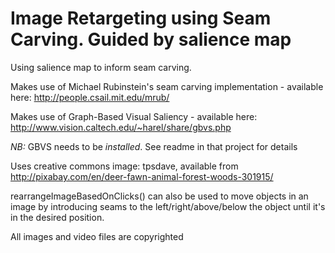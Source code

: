Image Retargeting using Seam Carving. Guided by salience map
=========================

Using salience map to inform seam carving.

Makes use of Michael Rubinstein's seam carving implementation - available here: http://people.csail.mit.edu/mrub/

Makes use of Graph-Based Visual Saliency - available here: http://www.vision.caltech.edu/~harel/share/gbvs.php

_NB:_ GBVS needs to be *installed*. See readme in that project for details

Uses creative commons image: tpsdave, available from http://pixabay.com/en/deer-fawn-animal-forest-woods-301915/


rearrangeImageBasedOnClicks() can also be used to move objects in an image by introducing seams to the left/right/above/below the object until it's in the desired position.

All images and video files are copyrighted
